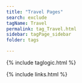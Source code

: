 ```yaml
---
title: "Travel Pages"
search: exclude
tagName: Travel
permalink: tag_Travel.html
sidebar: tagPage_sidebar
folder: tags

---
```


{% include taglogic.html %}

{% include links.html %}
